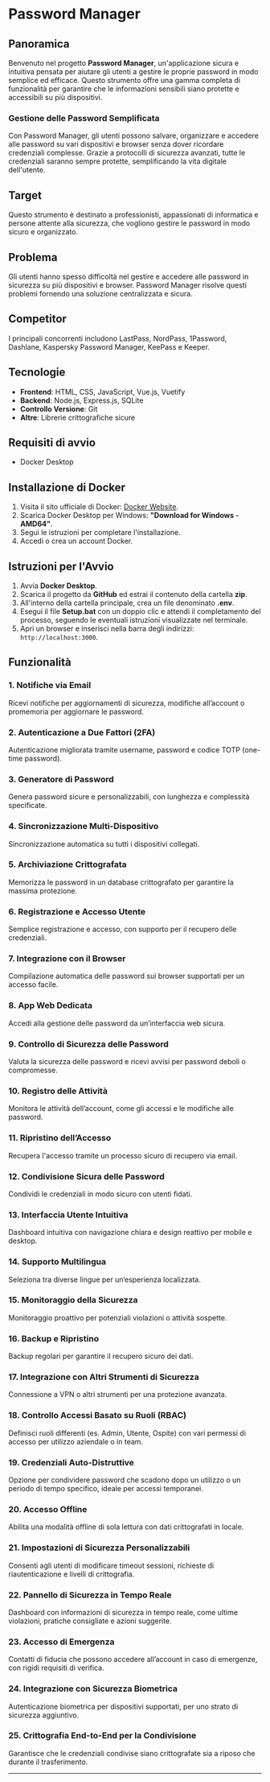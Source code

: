 # Password Manager

## Panoramica
Benvenuto nel progetto **Password Manager**, un'applicazione sicura e intuitiva pensata per aiutare gli utenti a gestire le proprie password in modo semplice ed efficace. Questo strumento offre una gamma completa di funzionalità per garantire che le informazioni sensibili siano protette e accessibili su più dispositivi.

### Gestione delle Password Semplificata
Con Password Manager, gli utenti possono salvare, organizzare e accedere alle password su vari dispositivi e browser senza dover ricordare credenziali complesse. Grazie a protocolli di sicurezza avanzati, tutte le credenziali saranno sempre protette, semplificando la vita digitale dell'utente.

## Target
Questo strumento è destinato a professionisti, appassionati di informatica e persone attente alla sicurezza, che vogliono gestire le password in modo sicuro e organizzato.

## Problema
Gli utenti hanno spesso difficoltà nel gestire e accedere alle password in sicurezza su più dispositivi e browser. Password Manager risolve questi problemi fornendo una soluzione centralizzata e sicura.

## Competitor
I principali concorrenti includono LastPass, NordPass, 1Password, Dashlane, Kaspersky Password Manager, KeePass e Keeper.

## Tecnologie
- **Frontend**: HTML, CSS, JavaScript, Vue.js, Vuetify
- **Backend**: Node.js, Express.js, SQLite
- **Controllo Versione**: Git
- **Altre**: Librerie crittografiche sicure

## Requisiti di avvio
- Docker Desktop

## Installazione di Docker
1. Visita il sito ufficiale di Docker: [Docker Website](https://www.docker.com).
2. Scarica Docker Desktop per Windows: **"Download for Windows - AMD64"**.
3. Segui le istruzioni per completare l'installazione.
4. Accedi o crea un account Docker.

## Istruzioni per l'Avvio
1. Avvia **Docker Desktop**.
2. Scarica il progetto da **GitHub** ed estrai il contenuto della cartella **zip**.
3. All'interno della cartella principale, crea un file denominato **.env**.
4. Esegui il file **Setup.bat** con un doppio clic e attendi il completamento del processo, seguendo le eventuali istruzioni visualizzate nel terminale.
5. Apri un browser e inserisci nella barra degli indirizzi: `http://localhost:3000`.

## Funzionalità

### 1. Notifiche via Email
Ricevi notifiche per aggiornamenti di sicurezza, modifiche all’account o promemoria per aggiornare le password.

### 2. Autenticazione a Due Fattori (2FA)
Autenticazione migliorata tramite username, password e codice TOTP (one-time password).

### 3. Generatore di Password
Genera password sicure e personalizzabili, con lunghezza e complessità specificate.

### 4. Sincronizzazione Multi-Dispositivo
Sincronizzazione automatica su tutti i dispositivi collegati.

### 5. Archiviazione Crittografata
Memorizza le password in un database crittografato per garantire la massima protezione.

### 6. Registrazione e Accesso Utente
Semplice registrazione e accesso, con supporto per il recupero delle credenziali.

### 7. Integrazione con il Browser
Compilazione automatica delle password sui browser supportati per un accesso facile.

### 8. App Web Dedicata
Accedi alla gestione delle password da un’interfaccia web sicura.

### 9. Controllo di Sicurezza delle Password
Valuta la sicurezza delle password e ricevi avvisi per password deboli o compromesse.

### 10. Registro delle Attività
Monitora le attività dell’account, come gli accessi e le modifiche alle password.

### 11. Ripristino dell’Accesso
Recupera l'accesso tramite un processo sicuro di recupero via email.

### 12. Condivisione Sicura delle Password
Condividi le credenziali in modo sicuro con utenti fidati.

### 13. Interfaccia Utente Intuitiva
Dashboard intuitiva con navigazione chiara e design reattivo per mobile e desktop.

### 14. Supporto Multilingua
Seleziona tra diverse lingue per un’esperienza localizzata.

### 15. Monitoraggio della Sicurezza
Monitoraggio proattivo per potenziali violazioni o attività sospette.

### 16. Backup e Ripristino
Backup regolari per garantire il recupero sicuro dei dati.

### 17. Integrazione con Altri Strumenti di Sicurezza
Connessione a VPN o altri strumenti per una protezione avanzata.

### 18. Controllo Accessi Basato su Ruoli (RBAC)
Definisci ruoli differenti (es. Admin, Utente, Ospite) con vari permessi di accesso per utilizzo aziendale o in team.

### 19. Credenziali Auto-Distruttive
Opzione per condividere password che scadono dopo un utilizzo o un periodo di tempo specifico, ideale per accessi temporanei.

### 20. Accesso Offline
Abilita una modalità offline di sola lettura con dati crittografati in locale.

### 21. Impostazioni di Sicurezza Personalizzabili
Consenti agli utenti di modificare timeout sessioni, richieste di riautenticazione e livelli di crittografia.

### 22. Pannello di Sicurezza in Tempo Reale
Dashboard con informazioni di sicurezza in tempo reale, come ultime violazioni, pratiche consigliate e azioni suggerite.

### 23. Accesso di Emergenza
Contatti di fiducia che possono accedere all’account in caso di emergenze, con rigidi requisiti di verifica.

### 24. Integrazione con Sicurezza Biometrica
Autenticazione biometrica per dispositivi supportati, per uno strato di sicurezza aggiuntivo.

### 25. Crittografia End-to-End per la Condivisione
Garantisce che le credenziali condivise siano crittografate sia a riposo che durante il trasferimento.

---
